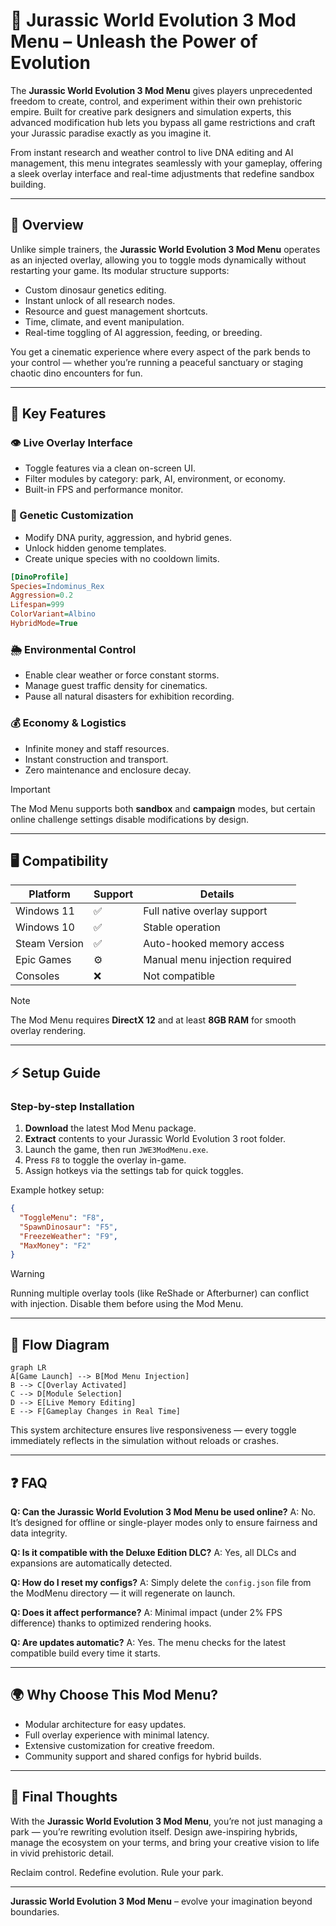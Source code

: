 # 🦕 Jurassic World Evolution 3 Mod Menu – Unleash the Power of Evolution

The **Jurassic World Evolution 3 Mod Menu** gives players unprecedented freedom to create, control, and experiment within their own prehistoric empire. Built for creative park designers and simulation experts, this advanced modification hub lets you bypass all game restrictions and craft your Jurassic paradise exactly as you imagine it.

From instant research and weather control to live DNA editing and AI management, this menu integrates seamlessly with your gameplay, offering a sleek overlay interface and real-time adjustments that redefine sandbox building.

---

## 🧩 Overview

Unlike simple trainers, the **Jurassic World Evolution 3 Mod Menu** operates as an injected overlay, allowing you to toggle mods dynamically without restarting your game. Its modular structure supports:

* Custom dinosaur genetics editing.
* Instant unlock of all research nodes.
* Resource and guest management shortcuts.
* Time, climate, and event manipulation.
* Real-time toggling of AI aggression, feeding, or breeding.

You get a cinematic experience where every aspect of the park bends to your control — whether you’re running a peaceful sanctuary or staging chaotic dino encounters for fun.

---

## 🧬 Key Features

### 👁 Live Overlay Interface

* Toggle features via a clean on-screen UI.
* Filter modules by category: park, AI, environment, or economy.
* Built-in FPS and performance monitor.

### 🦖 Genetic Customization

* Modify DNA purity, aggression, and hybrid genes.
* Unlock hidden genome templates.
* Create unique species with no cooldown limits.

```ini
[DinoProfile]
Species=Indominus_Rex
Aggression=0.2
Lifespan=999
ColorVariant=Albino
HybridMode=True
```

### 🌦 Environmental Control

* Enable clear weather or force constant storms.
* Manage guest traffic density for cinematics.
* Pause all natural disasters for exhibition recording.

### 💰 Economy & Logistics

* Infinite money and staff resources.
* Instant construction and transport.
* Zero maintenance and enclosure decay.

> [!IMPORTANT]
> The Mod Menu supports both **sandbox** and **campaign** modes, but certain online challenge settings disable modifications by design.

---

## 🖥 Compatibility

| Platform      | Support | Details                        |
| ------------- | ------- | ------------------------------ |
| Windows 11    | ✅       | Full native overlay support    |
| Windows 10    | ✅       | Stable operation               |
| Steam Version | ✅       | Auto-hooked memory access      |
| Epic Games    | ⚙️      | Manual menu injection required |
| Consoles      | ❌       | Not compatible                 |

> [!NOTE]
> The Mod Menu requires **DirectX 12** and at least **8GB RAM** for smooth overlay rendering.

---

## ⚡️ Setup Guide

### Step-by-step Installation

1. **Download** the latest Mod Menu package.
2. **Extract** contents to your Jurassic World Evolution 3 root folder.
3. Launch the game, then run `JWE3ModMenu.exe`.
4. Press `F8` to toggle the overlay in-game.
5. Assign hotkeys via the settings tab for quick toggles.

Example hotkey setup:

```json
{
  "ToggleMenu": "F8",
  "SpawnDinosaur": "F5",
  "FreezeWeather": "F9",
  "MaxMoney": "F2"
}
```

> [!WARNING]
> Running multiple overlay tools (like ReShade or Afterburner) can conflict with injection. Disable them before using the Mod Menu.

---

## 🧭 Flow Diagram

```mermaid
graph LR
A[Game Launch] --> B[Mod Menu Injection]
B --> C[Overlay Activated]
C --> D[Module Selection]
D --> E[Live Memory Editing]
E --> F[Gameplay Changes in Real Time]
```

This system architecture ensures live responsiveness — every toggle immediately reflects in the simulation without reloads or crashes.

---

## ❓ FAQ

**Q: Can the Jurassic World Evolution 3 Mod Menu be used online?**
A: No. It’s designed for offline or single-player modes only to ensure fairness and data integrity.

**Q: Is it compatible with the Deluxe Edition DLC?**
A: Yes, all DLCs and expansions are automatically detected.

**Q: How do I reset my configs?**
A: Simply delete the `config.json` file from the ModMenu directory — it will regenerate on launch.

**Q: Does it affect performance?**
A: Minimal impact (under 2% FPS difference) thanks to optimized rendering hooks.

**Q: Are updates automatic?**
A: Yes. The menu checks for the latest compatible build every time it starts.

---

## 🌍 Why Choose This Mod Menu?

* Modular architecture for easy updates.
* Full overlay experience with minimal latency.
* Extensive customization for creative freedom.
* Community support and shared configs for hybrid builds.

---

## 🧠 Final Thoughts

With the **Jurassic World Evolution 3 Mod Menu**, you’re not just managing a park — you’re rewriting evolution itself. Design awe-inspiring hybrids, manage the ecosystem on your terms, and bring your creative vision to life in vivid prehistoric detail.

Reclaim control. Redefine evolution. Rule your park.

---

**Jurassic World Evolution 3 Mod Menu** – evolve your imagination beyond boundaries.
